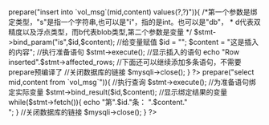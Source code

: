 
<?php
//创建连接
$mysqli=new mysqli("localhost","root","","volunteer");
//检查连接是否被创建
if (mysqli_connect_errno()) {
printf("Connect failed: %s\n", mysqli_connect_error());
exit();
}
/*
* 创建一个准备查询语句:
* ?是个通配符,可以用在任何有文字的数据
* 相当于一个模板，也就是预备sql语句
*/
if ($stmt = $mysqli->prepare("insert into `vol_msg`(mid,content) values(?,?)")){
/*第一个参数是绑定类型，"s"是指一个字符串,也可以是"i"，指的是int。也可以是"db"，
* d代表双精度以及浮点类型，而b代表blob类型,第二个参数是变量
*/
$stmt->bind_param("is",$id,$content);
//给变量赋值
$id = "";
$content = "这是插入的内容";
//执行准备语句
$stmt->execute();
//显示插入的语句
echo "Row inserted".$stmt->affected_rows;
//下面还可以继续添加多条语句，不需要prepare预编译了
//关闭数据库的链接
$mysqli->close();
}
?> 


<?php
//创建连接
$mysqli=new mysqli("localhost","root","","volunteer");
//设置mysqli编码
mysqli_query($mysqli,"SET NAMES utf8");
//检查连接是否被创建
if (mysqli_connect_errno()) {
printf("Connect failed: %s\n", mysqli_connect_error());
exit();
}
//创建准备语句
if ($stmt = $mysqli->prepare("select mid,content from `vol_msg`")){
//执行查询
$stmt->execute();
//为准备语句绑定实际变量
$stmt->bind_result($id,$content);
//显示绑定结果的变量
while($stmt->fetch()){
echo "第".$id."条： ".$content."<br />";
}
//关闭数据库的链接
$mysqli->close();
}
?>
